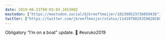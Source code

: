 ```yaml
---
date: 2019-06-21T08:03:03.165380Z
mastodon: ["https://mastodon.social/@jkreeftmeijer/102308523736059436"]
twitter: ["https://twitter.com/jkreeftmeijer/status/1141979826359820288"]
---
```

Obligatory “I’m on a boat” update. 🚢 #euruko2019
